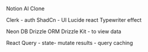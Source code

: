 Notion AI Clone

Clerk - auth
ShadCn - UI
Lucide react
Typewriter effect

Neon DB
Drizzle ORM
Drizzle Kit - to view data

React Query - state- mutate results - query caching